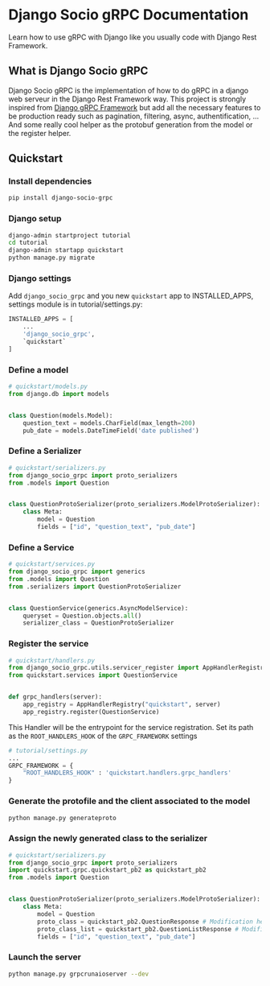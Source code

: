 # Django Socio gRPC Documentation

Learn how to use gRPC with Django like you usually code with Django Rest Framework.

## What is Django Socio gRPC

Django Socio gRPC is the implementation of how to do gRPC in a django web serveur in the Django Rest Framework way. This project is strongly inspired from [Django gRPC Framework](https://github.com/fengsp/django-grpc-framework) but add all the necessary features to be production ready such as pagination, filtering, async, authentification, ...
And some really cool helper as the protobuf generation from the model or the register helper.

## Quickstart

### Install dependencies

```bash
pip install django-socio-grpc
```

### Django setup

```bash
django-admin startproject tutorial
cd tutorial
django-admin startapp quickstart
python manage.py migrate
```

### Django settings

Add `django_socio_grpc` and you new `quickstart` app to INSTALLED_APPS, settings module is in tutorial/settings.py:

```python
INSTALLED_APPS = [
    ...
    'django_socio_grpc',
    `quickstart`
]
```

### Define a model

```python
# quickstart/models.py
from django.db import models


class Question(models.Model):
    question_text = models.CharField(max_length=200)
    pub_date = models.DateTimeField('date published')
```

### Define a Serializer

```python
# quickstart/serializers.py
from django_socio_grpc import proto_serializers
from .models import Question


class QuestionProtoSerializer(proto_serializers.ModelProtoSerializer):
    class Meta:
        model = Question
        fields = ["id", "question_text", "pub_date"]

```

### Define a Service

```python
# quickstart/services.py
from django_socio_grpc import generics
from .models import Question
from .serializers import QuestionProtoSerializer


class QuestionService(generics.AsyncModelService):
    queryset = Question.objects.all()
    serializer_class = QuestionProtoSerializer

```

### Register the service

```python
# quickstart/handlers.py
from django_socio_grpc.utils.servicer_register import AppHandlerRegistry
from quickstart.services import QuestionService


def grpc_handlers(server):
    app_registry = AppHandlerRegistry("quickstart", server)
    app_registry.register(QuestionService)
```

This Handler will be the entrypoint for the service registration. Set its path as the `ROOT_HANDLERS_HOOK` 
of the `GRPC_FRAMEWORK` settings

```python
# tutorial/settings.py
...
GRPC_FRAMEWORK = {
    "ROOT_HANDLERS_HOOK" : 'quickstart.handlers.grpc_handlers'
}
```


### Generate the protofile and the client associated to the model

```bash
python manage.py generateproto
```

### Assign the newly generated class to the serializer

```python
# quickstart/serializers.py
from django_socio_grpc import proto_serializers
import quickstart.grpc.quickstart_pb2 as quickstart_pb2
from .models import Question


class QuestionProtoSerializer(proto_serializers.ModelProtoSerializer):
    class Meta:
        model = Question
        proto_class = quickstart_pb2.QuestionResponse # Modification here
        proto_class_list = quickstart_pb2.QuestionListResponse # Modification here
        fields = ["id", "question_text", "pub_date"]
```

### Launch the server

```bash
python manage.py grpcrunaioserver --dev
```
